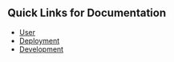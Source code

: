## Quick Links for Documentation
- [User](https://github.com/ialmani/EVE/blob/master/Documentation/User.md#user-guide)
- [Deployment](https://github.com/ialmani/EVE/blob/master/Documentation/Deployment.md#deployment-how-to)
- [Development](https://github.com/ialmani/EVE/blob/master/Documentation/Development.md#development-how-to)
